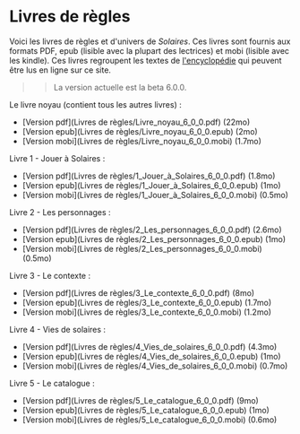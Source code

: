 # Livres de règles

Voici les livres de règles et d'univers de *Solaires*. Ces livres sont fournis aux formats PDF, epub (lisible avec la plupart des lectrices) et mobi (lisible avec les kindle). Ces livres regroupent les textes de [l'encyclopédie](/Encyclopédie) qui peuvent être lus en ligne sur ce site.

>> La version actuelle est la beta 6.0.0.

Le livre noyau (contient tous les autres livres) :
* [Version pdf](Livres de règles/Livre_noyau_6_0_0.pdf) (22mo)
* [Version epub](Livres de règles/Livre_noyau_6_0_0.epub) (2mo)
* [Version mobi](Livres de règles/Livre_noyau_6_0_0.mobi) (1.7mo)

Livre 1 - Jouer à Solaires :
* [Version pdf](Livres de règles/1_Jouer_à_Solaires_6_0_0.pdf) (1.8mo)
* [Version epub](Livres de règles/1_Jouer_à_Solaires_6_0_0.epub) (1mo)
* [Version mobi](Livres de règles/1_Jouer_à_Solaires_6_0_0.mobi) (0.5mo)

Livre 2 - Les personnages :
* [Version pdf](Livres de règles/2_Les_personnages_6_0_0.pdf) (2.6mo)
* [Version epub](Livres de règles/2_Les_personnages_6_0_0.epub) (1mo)
* [Version mobi](Livres de règles/2_Les_personnages_6_0_0.mobi) (0.5mo)

Livre 3 - Le contexte :
* [Version pdf](Livres de règles/3_Le_contexte_6_0_0.pdf) (8mo)
* [Version epub](Livres de règles/3_Le_contexte_6_0_0.epub) (1.7mo)
* [Version mobi](Livres de règles/3_Le_contexte_6_0_0.mobi) (1.2mo)

Livre 4 - Vies de solaires :
* [Version pdf](Livres de règles/4_Vies_de_solaires_6_0_0.pdf) (4.3mo)
* [Version epub](Livres de règles/4_Vies_de_solaires_6_0_0.epub) (1mo)
* [Version mobi](Livres de règles/4_Vies_de_solaires_6_0_0.mobi) (0.7mo)

Livre 5 - Le catalogue :
* [Version pdf](Livres de règles/5_Le_catalogue_6_0_0.pdf) (9mo)
* [Version epub](Livres de règles/5_Le_catalogue_6_0_0.epub) (1mo)
* [Version mobi](Livres de règles/5_Le_catalogue_6_0_0.mobi) (0.6mo)

